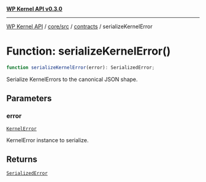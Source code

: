 [**WP Kernel API v0.3.0**](../../../../../README.md)

---

[WP Kernel API](../../../../../README.md) / [core/src](../../../README.md) / [contracts](../README.md) / serializeKernelError

# Function: serializeKernelError()

```ts
function serializeKernelError(error): SerializedError;
```

Serialize KernelErrors to the canonical JSON shape.

## Parameters

### error

[`KernelError`](../../../classes/KernelError.md)

KernelError instance to serialize.

## Returns

[`SerializedError`](../../../type-aliases/SerializedError.md)
